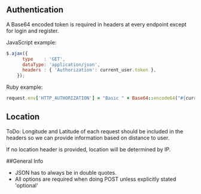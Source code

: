 ## Authentication

A Base64 encoded token is required in headers at every endpoint except for login and register.

JavaScript example:
```js
$.ajax({
      type    : 'GET',
      dataType: 'application/json',
      headers : { 'Authorization': current_user.token },
    });
```

Ruby example:

```ruby
request.env['HTTP_AUTHORIZATION'] = "Basic " + Base64::encode64("#{current_user.token}:me")
```

## Location

ToDo:
Longitude and Latitude of each request should be included in the headers so we can provide information based on distance to user.

If no location header is provided, location will be determined by IP.

##General Info

* JSON has to always be in double quotes.
* All options are required when doing POST unless explicitly stated 'optional'